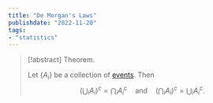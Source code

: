 ```yaml
---
title: "De Morgan's Laws"
publishdate: "2022-11-20"
tags:
- "statistics"
---
```


> [!abstract] Theorem.
> 
> Let $\lbrace A_i \rbrace$ be a collection of [events](statistics/event.md). Then
> $$\left(\bigcup_i A_i\right)^c = \bigcap_i A_i^c \quad\text{and}\quad\left(\bigcap_i A_i\right)^c = \bigcup_i A_i^c.$$
